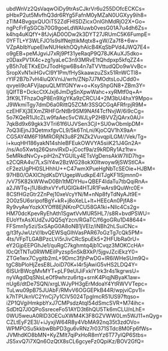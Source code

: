 ubdWnVz2QsVaqwOiDy9trAsCJkrVr6u255DOfcECKCs=
pHbxP2ut5MvfhQ3dr6RYg5FafnM0yMZaN0UGXyy9ih8=
zTlM4BvgqxQUOiT52ZdFHISDZicxOnlGhMdRjO2X+Go=
ngPcFrFgSGCb70G9goeLdWAIuwb0vesG01A7u4dh6Zs=
k4hq4uKQfY+8fJvjAD0ODw2k3DYT27JRUmC5K6FumpE=
0YFTL+Y3WLFJO1s9slfNejttikMqtx8+gW/Za7f8+6w=
VZpAbIbYupeElwNUHekhOQyhAlcB4KqSbPVd4JWQ7E4=
o9gEB+peMJgviJ7xRj9Pf31yeRaqP9Q78JKAuXJ5dko=
z0DaxPV1X4c+zg1yaLeC3n93MRvE1tQhdpxp5kfqZZ4=
yB5h7oETKxEDrJTodHgw6Bs4n7aTVVttudQDo9wVvBc=
SropXvN1xiHGvCl9Y1Pm/fHySkaawzuZSx51RnWCTl8=
rYIF2B7b7vH4luQXVniJ/wrh/ZNp7J7MOdtsLoJCdd0=
qvyeli9cAFVjlapuQLM1fGNYw+o+KsyShpGN8+ZBm3Y=
IjQIfTB+DckcCtXJxj6JmDgSnXpwWahc+xyRMtf0q+A=
3fK9LTFhzaOqP8En9XgYKa9zCRCU4+2M3bU4hxY9Mpo=
J9WkmiTgy7dmD6a0RittQ5ZCMr3SSQCGqAFRfrpjR9M=
czEHFXj3EXmZRHFGrNtBr9SM9NAf4TcfNvjW/6i9cCg=
5o7KQeR1lJIcZLw9faAec5vCWJLyP2HBVVZjQArx0AU=
7qkBd9x69gkk3VTri61f6UJVSen3CjI+SU0wObmlpDM=
7oQ3iEjnJ3QetmxfgvCL9/5k6TnLni/KjoCQV1hX9aA=
CG5AY4M6F19MRORjN3u8F2NZk2VuvqplLGM//Vek/Tg=
i+kuqHH186yakN14shIeBFEukOWVYA5siiK21J4Gn2A=
/ns/Ao5Xwtq26QsnvlRxD+jCocf9a/z9kRDRy1Az1tw=
5eMRkdNvCy+piH2nZYGUILy4ETsVgDensAkW7IlD7hg=
s2CQRA4v/7LxSiY4w2BzWG28okX0Itwoyw9jSWStlCA=
cF2ezUgPH0SLHhhU++C47wmXPueHgNbTcSEOie+HJBM=
97HB0/OAXIChjdKsDYUgepWudkpE4lTJgKF1ISjmnn0=
/vV75K82kWWwD0Bh1tMDYHu+QBEF4IdaTu7tbQqiRnA=
a2JWTq+j1U8idhxVYvfUGIGk4HTJR1FwArs9QuWrc0E=
8CSfHGzGtr2ZnPej10xeVcyYN/M+nNp8fyTdNyAJt9E=
2O0z5U6sripofBgY+kR+j8oXeLL+lt+HEEcAn0PjfA8=
Ry9vyAwYozkXYOff8EjNKroPCU58GA1ki+Nllc4Cs2g=
HM70dcKpevRyEhAth1SgwtVvMUR5HL7/s8R+bvdPSWU=
EUoYfxAsXUdZvJQQ5qYzcn/RGaTC/f6goGRu1D48644=
FFSmn1y5zi/SxSApG0A8oNB1jVEIz/iNBh2hLSuiCNc=
g/t3fyJwUzV/IbvQEWSqGlhVasPAR67oGzTg7cQk5PM=
4ts/VFpTLGABPzcLVi5rJivCRcSpuEk5+2HFUbRa0rU=
eY2GjpEEPGhJe1/quRgC7kghmtq4jb1Cvqz3MOKCcHA=
I0cQtTNTu0RWMEilPyzsp5nSkBXkP/5jgvJZciEkzY0=
ZTGe1wx7Cygitb2mL+9Dmc3fjhPwDG+lR6iWHeSUm9Q=
tgC8bPloHjZesE8LJoiD70K+l4r5jAwiG5vHS2LDQ4Y=
6ISUrBWcgMvMYT+pLF9eUlJiFxkIY1rk3r4s1kgrwsU=
nyVAgdDqSNsLeOf9whrzu6rtg+srnK4PiqjNByaK1aw=
nUg6/dtDe7SQN/xrgLWJyPH3gErMdoaY4YtRWVVTepc=
TuLwu09pB75JUAbF/RMvV6OGGEPkB44R/wpjviCpv1I=
k7hTPUknVC2YnCj7y1ClV5024TpglmcR51US97ftqso=
iZP1QVgiHmkpbYxJ7CMPsdzAtqI54dSmcSVR+M74ihc=
SdDtQ7J0QPoSsreceFo51AYD3t6hQU5Tk6mCLU/nLhE=
0WU5weuA0RlD3OECuXWM4K3F8GZVWW0Lm5WJ11+nQyg=
CZLtEyF2E3l/+iJyxjiW64R8y4VbMA92nq35t3zdOVo=
WPMPOSu5kkbwBbPD3gu6vRNz7r0371STdc8M0Fp6fWs=
JVMhdKO8bMN+KyZMIt7qiPxHoR8mYz6T77ylQP6Stbs=
JS5xvQ7i7XQn6OzQtX8sCL6gcyeFz0QpiKz/BOV2GfQ=
